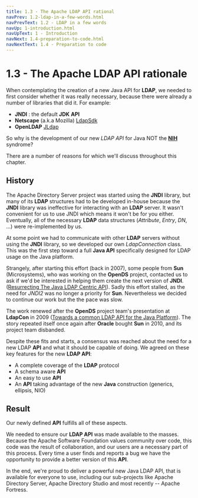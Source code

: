 ```yaml
---
title: 1.3 - The Apache LDAP API rational
navPrev: 1.2-ldap-in-a-few-words.html
navPrevText: 1.2 - LDAP in a few words
navUp: 1-introduction.html
navUpText: 1 - Introduction
navNext: 1.4-preparation-to-code.html
navNextText: 1.4 - Preparation to code
---
```


# 1.3 - The Apache LDAP API rationale

When contemplating the creation of a new Java API for **LDAP**, we needed to first consider whether it was really necessary, because there were already a number of libraries that did it. For example:

* **JNDI** : the default **JDK** **API**
* **Netscape** (a.k.a Mozilla) [LdapSdk](https://www-archive.mozilla.org/directory/javasdk.html)
* **OpenLDAP** [JLdap](https://www.openldap.org/jldap/)

So why is the development of our new *LDAP API* for Java NOT the **[NIH](https://en.wikipedia.org/wiki/Not_Invented_Here)** syndrome?

There are a number of reasons for which we'll discuss throughout this chapter.

## History
The Apache Directory Server project was started using the **JNDI** library, but many of its **LDAP** structures had to be developed in-house because the **JNDI** library was ineffective for interacting with an **LDAP** server.  It wasn't convenient for us to use JNDI which means it won't be for you either.  Eventually, all of the necessary **LDAP** data structures (_Attribute_, _Entry_, _DN_, ...) were re-implemented by us.

At some point we had to communicate with other **LDAP** servers without using the **JNDI** library, so we developed our own _LdapConnection_ class. This was the first step toward a full **Java API** specifically designed for LDAP usage on the Java platform.

Strangely, after starting this effort (back in 2007), some people from **Sun** (Microsystems), who was working on the **OpenDS** project, contacted us to ask if we'd be interested in helping them create the next version of **JNDI**. ([Resurrecting The Java LDAP Centric API](https://blogs.oracle.com/treydrake/entry/resurrecting_the_java_ldap_centric)). Sadly this effort stalled, as the need for *JNDI2* was no longer a priority for **Sun**. Nevertheless we decided to continue our work but the the pace was slow.

The work renewed after the **OpenDS** project team's presentation at **LdapCon** in 2009 ([Towards a common LDAP API for the Java Platform](http://www.symas.com/ldapcon2009/papers/poitou1.shtml)). The story repeated itself once again after **Oracle** bought **Sun** in 2010, and its project team disbanded.

Despite these fits and starts, a consensus was reached about the need for a new LDAP **API** and what it should be capable of doing. We agreed on these key features for the new **LDAP API**:

* A complete coverage of the **LDAP** protocol
* A schema aware **API**
* An easy to use **API**
* An **API** taking advantage of the new **Java** construction (generics, ellipsis, NIO)

## Result
Our newly defined **API** fulfills all of these aspects. 

We needed to ensure our **LDAP API** was made available to the masses. Because the Apache Software Foundation values community over code, this code was the result of collaboration, and our users are a necessary part of this process.  Every time a user finds and reports a bug we have the opportunity to provide a better version of this **API**.

In the end, we're proud to deliver a powerful new Java LDAP API, that is available for everyone to use, including our sub-projects like Apache Directory Server, Apache Directory Studio and most recently -- Apache Fortress. 
